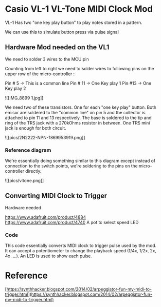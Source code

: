 
# Casio VL-1 VL-Tone MIDI Clock Mod

VL-1 Has two "one key play button" to play notes stored in a pattern.

We can use this to simulate button press via pulse signal

## Hardware Mod needed on the VL1

We need to solder 3 wires to the MCU pin

Counting from left to right we need to solder wires to following pins on the upper row of the micro-controller : 

Pin # 5 -> This is a common line
Pin # 11 -> One Key play 1
Pin  #13 -> One Key play 2

![[IMG_8899 1.jpg]]

We need two of these transistors. One for each "one key play" button. Both emisor are soldered to the "common line" on pin 5 and the collector is attached to pin 11 and 13 respectively. The base is soldered to the tip and ring of the TRS jack with a 270kOhms resistor in between. One TRS mini jack is enough for both circuit.

![[pics/2N2222-NPN-1869953919.png]]

### Reference diagram

We're essentially doing something similar to this diagram except instead of connection to the switch points, we're soldering to the pins on the micro-controller directly.

![[pics/vltone.png]]

## Converting MIDI Clock to Trigger

Hardware needed

https://www.adafruit.com/product/4884
https://www.adafruit.com/product/4740
A pot to select speed
LED  

### Code

This code essentially converts MIDI clock to trigger pulse used by the mod. It can accept a potentiometer to change the playback speed (1/4x, 1/2x, 2x, 4x ....). An LED is used to show each pulse.
 

# Reference

[https://synthhacker.blogspot.com/2014/02/arpeggiator-fun-my-midi-to-trigger.html](https://synthhacker.blogspot.com/2014/02/arpeggiator-fun-my-midi-to-trigger.html)


